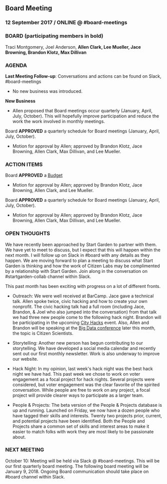 ## Board Meeting
### 12 September 2017 / ONLINE @ #board-meetings

### BOARD (participating members in bold)
Traci Montgomery, Joel Anderson, **Allen Clark, Lee Mueller, Jace Browning, Brandon Klotz, Max Dillivan**

### AGENDA

**Last Meeting Follow-up**: Conversations and actions can be found on Slack, #board-meetings

- No new business was introduced.

**New Business**

- Allen proposed that Board meetings occur quarterly (January, April, July, October). This will hopefully improve participation and reduce the work the work involved in monthly meetings.

Board **APPROVED** a quarterly schedule for Board meetings (January, April, July, October).
  - Motion for approval by Allen; approved by Brandon Klotz, Jace Browning, Allen Clark, Max Dillivan, and Lee Mueller.


### ACTION ITEMS

Board **APPROVED** a [Budget](https://docs.google.com/spreadsheets/d/1KQREJDoRZ3t8LSnhgQZCBsC2k73vJrvOdtgRyhp3jps/edit?usp=sharing)
  - Motion for approval by Allen; approved by Brandon Klotz, Jace Browning, Allen Clark, and Lee Mueller.

Board **APPROVED** a quarterly schedule for Board meetings (January, April, July, October).
  - Motion for approval by Allen; approved by Brandon Klotz, Jace Browning, Allen Clark, Max Dillivan, and Lee Mueller.

### OPEN THOUGHTS

We have recently been approached by Start Garden to partner with them. We have yet to meet to discuss, but I expect that this will happen within the next month. I will follow up on Slack in #board with any details as they happen. We are moving forward to plan a meeting to discuss what Start Garden is thinking and how the work of Citizen Labs may be complimented by a relationship with Start Garden. Join along in the conversation on #startgarden-collab channel within Slack.

This past month has been exciting with progress on a lot of different fronts.

- Outreach: We were well received at BarCamp. Jace gave a technical talk. Allen spoke twice, civic hacking and how to create your own nonprofit. The civic hacking talk had a full room (including Jace, Brandon, & Joel who also jumped into the conversation) from that talk we had three new people come to the following hack night. Brandon will be participating in the upcoming [City Hacks](http://cityhacks.org/) event. Also, Allen and Brandon will be speaking at the [Big Data conference](http://www.bigdataignite.com/) later this month, the topic is Citizen Scientists.

- Storytelling: Another new person has begun contributing to our storytelling. We have developed a social media calendar and recently sent out our first monthly newsletter. Work is also underway to improve our website.

- Hack Night: In my opinion, last week's hack night was the best hack night we have had. This past week we chose to work on voter engagement as a focal project for hack nights. Several projects were considered, but voter engagement was the clear favorite of the spirited conversation. While people are free to work on any project, a focal project will provide clearer ways to participate as a larger team.

- People & Projects: The beta version of the People & Projects database is up and running. Launched on Friday, we now have a dozen people who have tagged their skills and interests. Twenty two projects prior, current, and potential projects have been identified. Both the People and Projects share a common set of skills and interest areas to make it easier to match folks with work they are most likely to be passionate about.

### NEXT MEETING

October 10: Meeting will be held via Slack @ #board-meetings. This will be our first quarterly board meeting. The following board meeting will be January 9, 2018. Ongoing Board communication should take place on #board channel within Slack.
